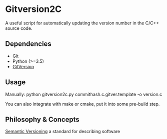 
# Gitversion2C
A useful script for automatically updating the version number in the C/C++ source code.


## Dependencies

* Git
* Python (>=3.5)
* [GitVersion](https://gitversion.net/)

## Usage

Manually:
    python gitversion2c.py commithash.c.gitver.template -o version.c

You can also integrate with make or cmake, put it into some pre-build step.

## Philosophy & Concepts

[Semantic Versioning](https://semver.org/) a standard for describing software
